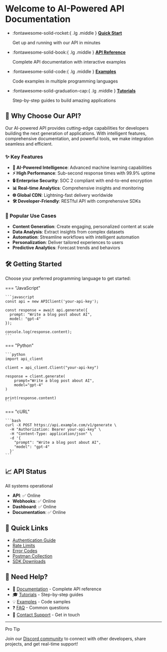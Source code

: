 # Welcome to AI-Powered API Documentation

<div class="grid cards" markdown>

-   :fontawesome-solid-rocket:{ .lg .middle } __[Quick Start](getting-started/quick-start.md)__

    Get up and running with our API in minutes

-   :fontawesome-solid-book:{ .lg .middle } __[API Reference](api-reference/index.md)__

    Complete API documentation with interactive examples

-   :fontawesome-solid-code:{ .lg .middle } __[Examples](examples/javascript.md)__

    Code examples in multiple programming languages

-   :fontawesome-solid-graduation-cap:{ .lg .middle } __[Tutorials](tutorials/first-app.md)__

    Step-by-step guides to build amazing applications

</div>

## 🚀 Why Choose Our API?

Our AI-powered API provides cutting-edge capabilities for developers building the next generation of applications. With intelligent features, comprehensive documentation, and powerful tools, we make integration seamless and efficient.

### ✨ Key Features

- **🤖 AI-Powered Intelligence**: Advanced machine learning capabilities
- **⚡ High Performance**: Sub-second response times with 99.9% uptime
- **🔒 Enterprise Security**: SOC 2 compliant with end-to-end encryption
- **📊 Real-time Analytics**: Comprehensive insights and monitoring
- **🌐 Global CDN**: Lightning-fast delivery worldwide
- **🛠️ Developer-Friendly**: RESTful API with comprehensive SDKs

### 🎯 Popular Use Cases

- **Content Generation**: Create engaging, personalized content at scale
- **Data Analysis**: Extract insights from complex datasets
- **Automation**: Streamline workflows with intelligent automation
- **Personalization**: Deliver tailored experiences to users
- **Predictive Analytics**: Forecast trends and behaviors

## 🛠️ Getting Started

Choose your preferred programming language to get started:

=== "JavaScript"

    ```javascript
    const api = new APIClient('your-api-key');
    
    const response = await api.generate({
      prompt: "Write a blog post about AI",
      model: "gpt-4"
    });
    
    console.log(response.content);
    ```

=== "Python"

    ```python
    import api_client
    
    client = api_client.Client("your-api-key")
    
    response = client.generate(
        prompt="Write a blog post about AI",
        model="gpt-4"
    )
    
    print(response.content)
    ```

=== "cURL"

    ```bash
    curl -X POST https://api.example.com/v1/generate \
      -H "Authorization: Bearer your-api-key" \
      -H "Content-Type: application/json" \
      -d '{
        "prompt": "Write a blog post about AI",
        "model": "gpt-4"
      }'
    ```

## 📈 API Status

<div class="status-indicator">
  <span class="status-dot online"></span>
  All systems operational
</div>

- **API**: ✅ Online
- **Webhooks**: ✅ Online  
- **Dashboard**: ✅ Online
- **Documentation**: ✅ Online

## 🔗 Quick Links

- [Authentication Guide](getting-started/authentication.md)
- [Rate Limits](getting-started/rate-limits.md)
- [Error Codes](api-reference/errors.md)
- [Postman Collection](tools/postman.md)
- [SDK Downloads](guides/sdks.md)

## 💬 Need Help?

- 📖 [Documentation](api-reference/index.md) - Complete API reference
- 🎓 [Tutorials](tutorials/first-app.md) - Step-by-step guides
- 💡 [Examples](examples/javascript.md) - Code samples
- ❓ [FAQ](support/faq.md) - Common questions
- 📧 [Contact Support](support/contact.md) - Get in touch

---

<div class="admonition tip" markdown="1">
  <p class="admonition-title">Pro Tip</p>
  <p>Join our <a href="https://discord.gg/your-community">Discord community</a> to connect with other developers, share projects, and get real-time support!</p>
</div>